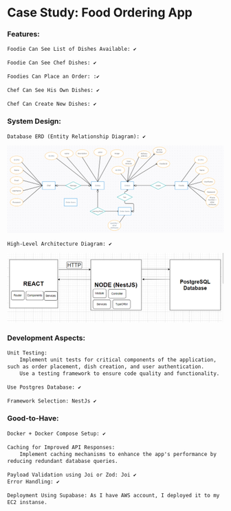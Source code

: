 # Case Study: Food Ordering App

### Features:

    Foodie Can See List of Dishes Available: ✔️

    Foodie Can See Chef Dishes: ✔️	

    Foodies Can Place an Order: :✔️	

    Chef Can See His Own Dishes: ✔️	

    Chef Can Create New Dishes: ✔️	

### System Design:

    Database ERD (Entity Relationship Diagram): ✔️	

![alt text](https://github.com/immHassan/foodOrderingApp/blob/main/diagrams/ERD.PNG?raw=true)



    High-Level Architecture Diagram: ✔️
	
![alt text](https://github.com/immHassan/foodOrderingApp/blob/main/diagrams/Architecture%20Diagram.PNG?raw=true)
    
### Development Aspects:

    Unit Testing:
        Implement unit tests for critical components of the application, such as order placement, dish creation, and user authentication.
        Use a testing framework to ensure code quality and functionality.

    Use Postgres Database: ✔️	

    Framework Selection: NestJs ✔️	

### Good-to-Have:

    Docker + Docker Compose Setup: ✔️	

    Caching for Improved API Responses:
        Implement caching mechanisms to enhance the app's performance by reducing redundant database queries.

    Payload Validation using Joi or Zod: Joi ✔️	
    Error Handling: ✔️

    Deployment Using Supabase: As I have AWS account, I deployed it to my EC2 instanse.

